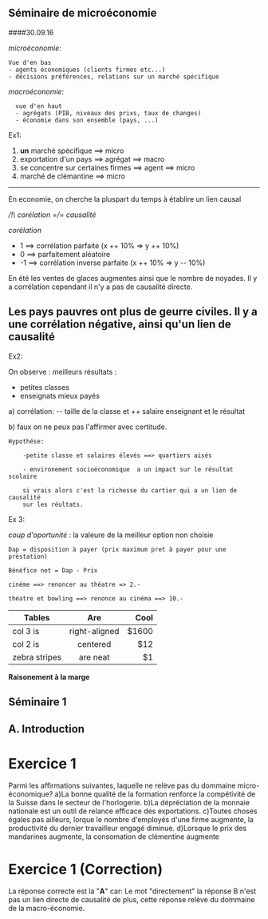 Séminaire de microéconomie
---

####30.09.16

  *microéconomie*:

    Vue d'en bas
    - agents économiques (clients firmes etc...)
    - décisions préférences, relations sur un marché spécifique


  *macroéconomie*:

      vue d'en haut
      - agrégats (PIB, niveaux des prixs, taux de changes)
      - économie dans son ensemble (pays, ...)


  Ex1:

  1) **un** marché spécifique ==> micro
  2) exportation d'un pays ==> agrégat ==> macro
  3) se concentre sur certaines firmes ==> agent ==> micro
  4) marché de clémantine ==> micro

---
  En economie, on cherche la pluspart du temps à établire un lien causal

  */!\ corélation =/= causalité*

  *corélation*
  * 1 ==> corrélation parfaite (x ++ 10% => y ++ 10%)
  * 0 ==> parfaitement aléatoire
  * -1 ==> corrélation inverse parfaite (x ++ 10% => y -- 10%)

  En été les ventes de glaces augmentes ainsi que le nombre de noyades. Il y
  a corrélation cependant il n'y a pas de causalité directe.

  Les pays pauvres ont plus de geurre civiles. Il y a une corrélation négative,
  ainsi qu'un lien de causalité
---
  Ex2:

  On observe : meilleurs résultats :
  * petites classes
  * enseignats mieux payés

  a) corrélation: -- taille de la classe et ++ salaire enseignant et le résultat

  b) faux on ne peux pas l'affirmer avec certitude.

    Hypothése:

        -petite classe et salaires élevés ==> quartiers aisés

        - environement socioéconomique  a un impact sur le résultat scolaire

        si vrais alors c'est la richesse du cartier qui a un lien de causalité
        sur les réultats.

  Ex 3:

  *coup d'oportunité* : la valeure de la meilleur option non choisie

    Dap = disposition à payer (prix maximum pret à payer pour une prèstation)

    Bénéfice net = Dap - Prix

    cinéme ==> renoncer au théatre => 2.-

    théatre et bowling ==> renonce au cinéma ==> 10.-

| Tables        | Are           | Cool  |
| ------------- |:-------------:| -----:|
| col 3 is      | right-aligned | $1600 |
| col 2 is      | centered      |   $12 |
| zebra stripes | are neat      |    $1 |


  **Raisonement à la marge**


## Séminaire 1

## A. Introduction

# Exercice 1

  Parmi les affirmations suivantes, laquelle ne relève pas du dommaine micro-économique?
    a)La bonne qualité de la formation renforce la compétivité de la Suisse dans le secteur de l'horlogerie.
    b)La dépréciation de la monnaie nationale est un outil de relance efficace des exportations.
    c)Toutes choses égales pas ailleurs, lorque le nombre d'employés d'une firme augmente, la productivité du dernier travailleur
      engagé diminue.
    d)Lorsque le prix des mandarines augmente, la consomation de clémentine augmente
    
# Exercice 1 (Correction)

  La réponse correcte est la "**A**" car:
  Le mot "directement" la réponse B n'est pas un lien directe de causalité de plus, cette réponse relève du dommaine de la 
  macro-économie.
